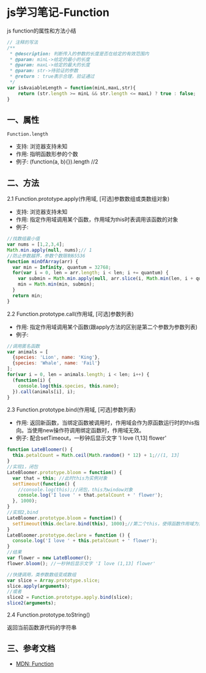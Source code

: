 <!-- 2017/6/3  -->

# js学习笔记-Function

js function的属性和方法小结

```javascript
// 注释的写法
/**
 * @description: 判断传入的参数的长度是否在给定的有效范围内
 * @param: minL->给定的最小的长度
 * @param: maxL->给定的最大的长度
 * @param: str->待验证的参数
 * @return : true表示合理，验证通过
 */
var isAvaiableLength = function(minL,maxL,str){
    return (str.length >= minL && str.length <= maxL) ? true : false;
}
```

## 一、属性

`Function.length`

- 支持: 浏览器支持未知
- 作用: 指明函数形参的个数
- 例子: (function(a, b){}).length //2

## 二、方法

2.1 Function.prototype.apply(作用域, [可选]参数数组或类数组对象)

- 支持: 浏览器支持未知
- 作用: 指定作用域调用某个函数，作用域为this时表调用该函数的对象
- 例子:

```js
//找数组最小值
var nums = [1,2,3,4];
Math.min.apply(null, nums);// 1
//防止参数越界，参数个数限制65536
function minOfArray(arr) {
  var min = Infinity, quantum = 32768;
  for(var i = 0, len = arr.length; i < len; i += quantum) {
    var submin = Math.min.apply(null, arr.slice(i, Math.min(len, i + quantum)));
    min = Math.min(min, submin);
  }
  return min;
}
```

2.2 Function.prototype.call(作用域, [可选]参数列表)

- 作用: 指定作用域调用某个函数(跟apply方法的区别是第二个参数为参数列表)
- 例子:

```js
//调用匿名函数
var animals = [
  {species: 'Lion', name: 'King'},
  {species: 'Whale', name: 'Fail'}
];
for(var i = 0, len = animals.length; i < len; i++) {
  (function(i) {
    console.log(this.species, this.name);
  }).call(animals[i], i);
}
```

2.3 Function.prototype.bind(作用域, [可选]参数列表)

- 作用: 返回新函数，当绑定函数被调用时，作用域会作为原函数运行时的this指向。当使用new操作符调用绑定函数时，作用域无效。
- 例子: 配合setTimeout，一秒钟后显示文字 'I love (1,13] flower'

```js
function LateBloomer() {
  this.petalCount = Math.ceil(Math.random() * 12) + 1;//(1, 13]
}
//实现1，闭包
LateBloomer.prototype.bloom = function() {
  var that = this; //此时this为实例对象
  setTimeout(function() {
    //console.log(this);//闭包，this为window对象
    console.log('I love ' + that.petalCount + ' flower');
  }, 1000);
}
//实现2,bind
LateBloomer.prototype.bloom = function() {
  setTimeout(this.declare.bind(this), 1000);//第二个this，使得函数作用域为实例对象
}
LateBloomer.prototype.declare = function () {
  console.log('I love ' + this.petalCount + ' flower');
}
//结果
var flower = new LateBloomer();
flower.bloom(); //一秒钟后显示文字 'I love (1,13] flower'

//快捷调用，类参数数组变成数组
var slice = Array.prototype.slice;
slice.apply(arguments);
//或者
slice2 = Function.prototype.apply.bind(slice);
slice2(arguments);
```

2.4 Function.prototype.toString()

返回当前函数源代码的字符串

## 三、参考文档

- [MDN: Function](https://developer.mozilla.org/zh-CN/docs/Web/JavaScript/Reference/Global_Objects/Function)
